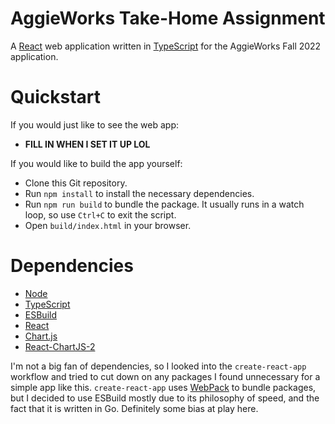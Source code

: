 # AggieWorks Take-Home Assignment
A [React](https://reactjs.org/) web application written in [TypeScript](https://www.typescriptlang.org/) for the AggieWorks Fall 2022 application.

# Quickstart
If you would just like to see the web app:
 - __FILL IN WHEN I SET IT UP LOL__ 

If you would like to build the app yourself:
 - Clone this Git repository.
 - Run `npm install` to install the necessary dependencies.
 - Run `npm run build` to bundle the package. It usually runs in a watch loop, so use `Ctrl+C` to exit the script.
 - Open `build/index.html` in your browser.

# Dependencies
 - [Node](https://nodejs.org/)
 - [TypeScript](https://www.typescriptlang.org/)
 - [ESBuild](https://esbuild.github.io/)
 - [React](https://reactjs.org/)
 - [Chart.js](https://www.chartjs.org/)
 - [React-ChartJS-2](https://react-chartjs-2.js.org/)

I'm not a big fan of dependencies, so I looked into the `create-react-app` workflow and tried to cut down on any packages I found unnecessary for a simple app like this. `create-react-app` uses [WebPack](https://webpack.js.org) to bundle packages, but I decided to use ESBuild mostly due to its philosophy of speed, and the fact that it is written in Go. Definitely some bias at play here.